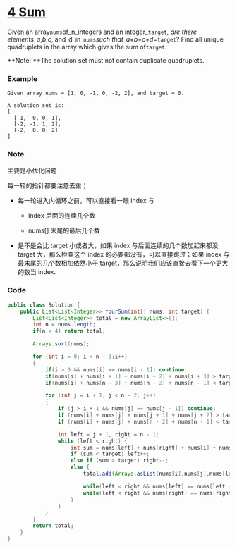 # [4 Sum](https://leetcode.com/problems/4sum/description/)

Given an array`nums`of_n\_integers and an integer_`target`_, are there elements\_a_,_b_,_c_, and_d\_in_`nums`_such that\_a_+_b_+_c_+_d_=`target`? Find all unique quadruplets in the array which gives the sum of`target`.

**Note: **The solution set must not contain duplicate quadruplets.

### **Example**

```
Given array nums = [1, 0, -1, 0, -2, 2], and target = 0.

A solution set is:
[
  [-1,  0, 0, 1],
  [-2, -1, 1, 2],
  [-2,  0, 0, 2]
]
```

### Note

主要是小优化问题

每一轮的指针都要注意去重；

* 每一轮进入内循环之前，可以直接看一眼 index 与

  * index 后面的连续几个数

  * nums\[\] 末尾的最后几个数

* 是不是会比 target 小或者大，如果 index 与后面连续的几个数加起来都没 target 大，那么检查这个 index 的必要都没有，可以直接跳过；如果 index 与最末尾的几个数相加依然小于 target，那么说明我们应该直接去看下一个更大的数当 index.

### Code

```java
public class Solution {
    public List<List<Integer>> fourSum(int[] nums, int target) {
        List<List<Integer>> total = new ArrayList<>();
        int n = nums.length;
        if(n < 4) return total;

        Arrays.sort(nums);

        for (int i = 0; i < n - 3;i++)
        {
            if(i > 0 && nums[i] == nums[i - 1]) continue;
            if(nums[i] + nums[i + 1] + nums[i + 2] + nums[i + 3] > target) break;
            if(nums[i] + nums[n - 3] + nums[n - 2] + nums[n - 1] < target) continue;

            for (int j = i + 1; j < n - 2; j++)
            {
                if (j > i + 1 && nums[j] == nums[j - 1]) continue;
                if (nums[i] + nums[j] + nums[j + 1] + nums[j + 2] > target) break;
                if (nums[i] + nums[j] + nums[n - 2] + nums[n - 1] < target) continue;

                int left = j + 1, right = n - 1;
                while (left < right) {
                    int sum = nums[left] + nums[right] + nums[i] + nums[j];
                    if (sum < target) left++;
                    else if (sum > target) right--;
                    else {
                        total.add(Arrays.asList(nums[i],nums[j],nums[left++],nums[right--]));

                        while(left < right && nums[left] == nums[left - 1]) left ++;
                        while(left < right && nums[right] == nums[right + 1]) right --;
                    }
                }
            }
        }
        return total;
    }
}
```



